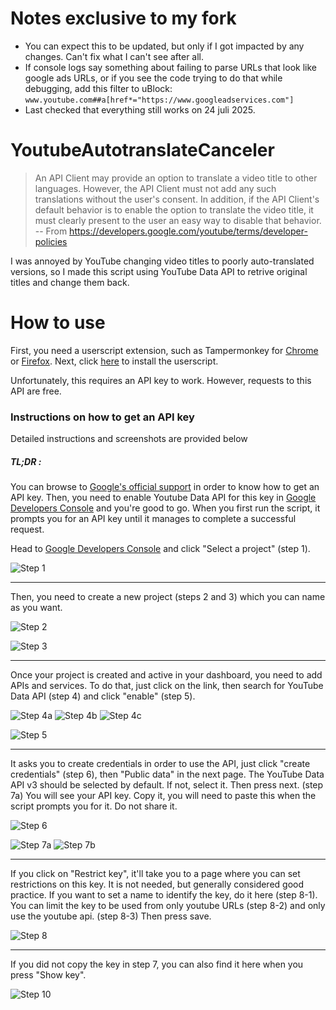 # Notes exclusive to my fork

* You can expect this to be updated, but only if I got impacted by any changes. Can't fix what I can't see after all.
* If console logs say something about failing to parse URLs that look like google ads URLs, or if you see the code trying to do that while debugging, add this filter to uBlock: `www.youtube.com##a[href*="https://www.googleadservices.com"]`
* Last checked that everything still works on 24 juli 2025.

# YoutubeAutotranslateCanceler

> An API Client may provide an option to translate a video title to other languages. However, the API Client must not add any such translations without the user's consent. In addition, if the API Client's default behavior is to enable the option to translate the video title, it must clearly present to the user an easy way to disable that behavior.  
> -- From https://developers.google.com/youtube/terms/developer-policies


I was annoyed by YouTube changing video titles to poorly auto-translated versions, so I made this script using YouTube Data API to retrive original titles and change them back.

# How to use

First, you need a userscript extension, such as Tampermonkey for [Chrome](https://chrome.google.com/webstore/detail/tampermonkey/dhdgffkkebhmkfjojejmpbldmpobfkfo) or [Firefox](https://addons.mozilla.org/en-US/firefox/addon/tampermonkey/). Next, click [here](https://github.com/adriaan1313/YoutubeAutotranslateCanceler/raw/master/AntiTranslate.user.js) to install the userscript.

Unfortunately, this requires an API key to work. However, requests to this API are free. 

### Instructions on how to get an API key

Detailed instructions and screenshots are provided below

##### TL;DR : 

You can browse to [Google's official support](https://developers.google.com/youtube/v3/getting-started) in order to know how to get an API key. 
Then, you need to enable Youtube Data API for this key in [Google Developers Console](https://console.developers.google.com/apis/api/youtube.googleapis.com/) and you're good to go.
When you first run the script, it prompts you for an API key until it manages to complete a successful request.


Head to [Google Developers Console](https://console.developers.google.com/) and click "Select a project" (step 1).

![Step 1](https://github.com/adriaan1313/YoutubeAutotranslateCanceler/raw/master/howto_screenshots/step1.png)

* * *

Then, you need to create a new project (steps 2 and 3) which you can name as you want.

![Step 2](https://github.com/adriaan1313/YoutubeAutotranslateCanceler/raw/master/howto_screenshots/step2.png)

![Step 3](https://github.com/adriaan1313/YoutubeAutotranslateCanceler/raw/master/howto_screenshots/step3.png)

* * *

Once your project is created and active in your dashboard, you need to add APIs and services. To do that, just click on the link, then search for YouTube Data API (step 4) and click "enable" (step 5). 

![Step 4a](https://github.com/adriaan1313/YoutubeAutotranslateCanceler/raw/master/howto_screenshots/step4a.png)
![Step 4b](https://github.com/adriaan1313/YoutubeAutotranslateCanceler/raw/master/howto_screenshots/step4b.png)
![Step 4c](https://github.com/adriaan1313/YoutubeAutotranslateCanceler/raw/master/howto_screenshots/step4c.png)

![Step 5](https://github.com/adriaan1313/YoutubeAutotranslateCanceler/raw/master/howto_screenshots/step5new.png)

* * *

It asks you to create credentials in order to use the API, just click "create credentials" (step 6), then "Public data" in the next page. The YouTube Data API v3 should be selected by default. If not, select it. Then press next. (step 7a) You will see your API key. Copy it, you will need to paste this when the script prompts you for it. Do not share it.

![Step 6](https://github.com/adriaan1313/YoutubeAutotranslateCanceler/raw/master/howto_screenshots/step6new.png "Step 6")

![Step 7a](https://github.com/adriaan1313/YoutubeAutotranslateCanceler/raw/master/howto_screenshots/step7a.png)
![Step 7b](https://github.com/adriaan1313/YoutubeAutotranslateCanceler/raw/master/howto_screenshots/step7b.png)

* * *

If you click on "Restrict key", it'll take you to a page where you can set restrictions on this key. It is not needed, but generally considered good practice.
If you want to set a name to identify the key, do it here (step 8-1). You can limit the key to be used from only youtube URLs (step 8-2) and only use the youtube api. (step 8-3)
Then press save.

![Step 8](https://github.com/adriaan1313/YoutubeAutotranslateCanceler/raw/master/howto_screenshots/step8new.png)


* * *

If you did not copy the key in step 7, you can also find it here when you press "Show key".

![Step 10](https://github.com/adriaan1313/YoutubeAutotranslateCanceler/raw/master/howto_screenshots/step10new.png)
